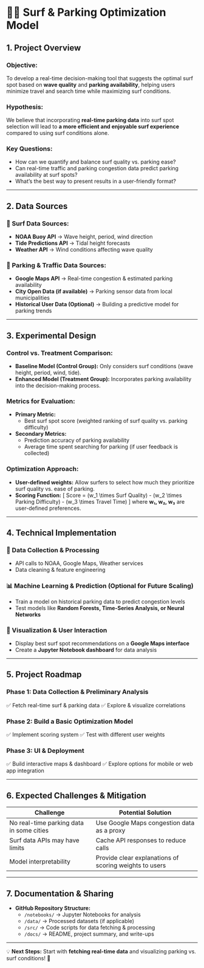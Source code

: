 # 🏄‍♂️ Surf & Parking Optimization Model

## **1. Project Overview**
### **Objective:**
To develop a real-time decision-making tool that suggests the optimal surf spot based on **wave quality** and **parking availability**, helping users minimize travel and search time while maximizing surf conditions.

### **Hypothesis:**
We believe that incorporating **real-time parking data** into surf spot selection will lead to **a more efficient and enjoyable surf experience** compared to using surf conditions alone.

### **Key Questions:**
- How can we quantify and balance surf quality vs. parking ease?
- Can real-time traffic and parking congestion data predict parking availability at surf spots?
- What’s the best way to present results in a user-friendly format?

---
## **2. Data Sources**
### **🌊 Surf Data Sources:**
- **NOAA Buoy API** → Wave height, period, wind direction
- **Tide Predictions API** → Tidal height forecasts
- **Weather API** → Wind conditions affecting wave quality

### **🚗 Parking & Traffic Data Sources:**
- **Google Maps API** → Real-time congestion & estimated parking availability
- **City Open Data (if available)** → Parking sensor data from local municipalities
- **Historical User Data (Optional)** → Building a predictive model for parking trends

---
## **3. Experimental Design**
### **Control vs. Treatment Comparison:**
- **Baseline Model (Control Group):** Only considers surf conditions (wave height, period, wind, tide).
- **Enhanced Model (Treatment Group):** Incorporates parking availability into the decision-making process.

### **Metrics for Evaluation:**
- **Primary Metric:**
  - Best surf spot score (weighted ranking of surf quality vs. parking difficulty)
- **Secondary Metrics:**
  - Prediction accuracy of parking availability
  - Average time spent searching for parking (if user feedback is collected)

### **Optimization Approach:**
- **User-defined weights:** Allow surfers to select how much they prioritize surf quality vs. ease of parking.
- **Scoring Function:**
  \[
  Score = (w_1 \times Surf Quality) - (w_2 \times Parking Difficulty) - (w_3 \times Travel Time)
  \]
  where **w₁, w₂, w₃** are user-defined preferences.

---
## **4. Technical Implementation**
### **📡 Data Collection & Processing**
- API calls to NOAA, Google Maps, Weather services
- Data cleaning & feature engineering

### **📊 Machine Learning & Prediction (Optional for Future Scaling)**
- Train a model on historical parking data to predict congestion levels
- Test models like **Random Forests, Time-Series Analysis, or Neural Networks**

### **📍 Visualization & User Interaction**
- Display best surf spot recommendations on a **Google Maps interface**
- Create a **Jupyter Notebook dashboard** for data analysis

---
## **5. Project Roadmap**
### **Phase 1: Data Collection & Preliminary Analysis**
✅ Fetch real-time surf & parking data
✅ Explore & visualize correlations

### **Phase 2: Build a Basic Optimization Model**
✅ Implement scoring system
✅ Test with different user weights

### **Phase 3: UI & Deployment**
✅ Build interactive maps & dashboard
✅ Explore options for mobile or web app integration

---
## **6. Expected Challenges & Mitigation**
| Challenge | Potential Solution |
|-----------|-------------------|
| No real-time parking data in some cities | Use Google Maps congestion data as a proxy |
| Surf data APIs may have limits | Cache API responses to reduce calls |
| Model interpretability | Provide clear explanations of scoring weights to users |

---
## **7. Documentation & Sharing**
- **GitHub Repository Structure:**
  - `/notebooks/` → Jupyter Notebooks for analysis
  - `/data/` → Processed datasets (if applicable)
  - `/src/` → Code scripts for data fetching & processing
  - `/docs/` → README, project summary, and write-ups

---
💡 **Next Steps:** Start with **fetching real-time data** and visualizing parking vs. surf conditions! 🚀
